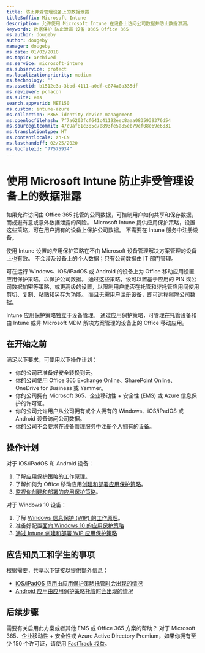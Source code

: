 ```yaml
---
title: 防止非受管理设备上的数据泄露
titleSuffix: Microsoft Intune
description: 允许使用 Microsoft Intune 在设备上访问公司数据并防止数据泄漏。
keywords: 数据保护 防止泄漏 设备 O365 Office 365
ms.author: dougeby
author: dougeby
manager: dougeby
ms.date: 01/02/2018
ms.topic: archived
ms.service: microsoft-intune
ms.subservice: protect
ms.localizationpriority: medium
ms.technology: ''
ms.assetid: b1512c3a-3bbd-4111-a0df-c874a0a335df
ms.reviewer: pchacon
ms.suite: ems
search.appverid: MET150
ms.custom: intune-azure
ms.collection: M365-identity-device-management
ms.openlocfilehash: 7f7a6203fcf641c41192eec8aaa0835939376d54
ms.sourcegitcommit: 47c9af81c385c7e893fe5a85eb79cf08e69e6831
ms.translationtype: HT
ms.contentlocale: zh-CN
ms.lasthandoff: 02/25/2020
ms.locfileid: "77575934"
---
```

# <a name="prevent-data-leaks-on-non-managed-devices-using-microsoft-intune"></a>使用 Microsoft Intune 防止非受管理设备上的数据泄露

如果允许访问由 Office 365 托管的公司数据，可控制用户如何共享和保存数据，而规避有意或意外数据泄露的风险。 Microsoft Intune 提供应用保护策略，设置这些策略，可在用户拥有的设备上保护公司数据。 不需要在 Intune 服务中注册设备。 

使用 Intune 设置的应用保护策略在不由 Microsoft 设备管理解决方案管理的设备上也有效。 不会涉及设备上的个人数据；只有公司数据由 IT 部门管理。 

可在运行 Windows、iOS/iPadOS 或 Android 的设备上为 Office 移动应用设置应用保护策略，以保护公司数据。 通过这些策略，设可以置基于应用的 PIN 或公司数据加密等策略，或更高级的设置，以限制用户能否在托管和非托管应用间使用剪切、复制、粘贴和另存为功能。 而且无需用户注册设备，即可远程擦除公司数据。

Intune 应用保护策略独立于设备管理。 通过应用保护策略，可管理在托管设备和由 Intune 或非 Microsoft MDM 解决方案管理的设备上的 Office 移动应用。

## <a name="before-you-begin"></a>在开始之前

满足以下要求，可使用以下操作计划：

* 你的公司已准备好安全转换到云。
* 你的公司使用 Office 365 Exchange Online、SharePoint Online、OneDrive for Business 或 Yammer。
* 你的公司拥有 Microsoft 365、企业移动性 + 安全性 (EMS) 或 Azure 信息保护的许可证。
* 你的公司允许用户从公司拥有或个人拥有的 Windows、iOS/iPadOS 或 Android 设备访问公司数据。
* 你的公司不会要求在设备管理服务中注册个人拥有的设备。

## <a name="action-plan"></a>操作计划

对于 iOS/iPadOS 和 Android 设备：

1. 了解[应用保护策略](../apps/app-protection-policy.md)的工作原理。
2. 了解如何为 Office 移动应用[创建和部署应用保护策略](../apps/app-protection-policies.md)。
3. [监视你创建和部署的应用保护策略](../apps/app-protection-policies-monitor.md)。

对于 Windows 10 设备：

1. 了解 [Windows 信息保护 (WIP) 的工作原理](https://docs.microsoft.com/windows/threat-protection/windows-information-protection/protect-enterprise-data-using-wip)。
2. 准备好配置[面向 Windows 10 的应用保护策略](../apps/app-protection-policies-configure-windows-10.md)
3. [通过 Intune 创建和部署 WIP 应用保护策略](../apps/windows-information-protection-policy-create.md)

## <a name="what-to-tell-employees-and-students"></a>应告知员工和学生的事项

根据需要，共享以下链接以提供额外信息：

* [iOS/iPadOS 应用由应用保护策略托管时会出现的情况](../fundamentals/end-user-mam-apps-ios.md)
* [Android 应用由应用保护策略托管时会出现的情况](../fundamentals/end-user-mam-apps-android.md)

## <a name="next-steps"></a>后续步骤

需要有关启用此方案或者其他 EMS 或 Office 365 方案的帮助？ 对于 Microsoft 365、企业移动性 + 安全性或 Azure Active Directory Premium，如果你拥有至少 150 个许可证，请使用 [FastTrack 权益](https://docs.microsoft.com/enterprise-mobility-security/solutions/enterprise-mobility-fasttrack-program)。
